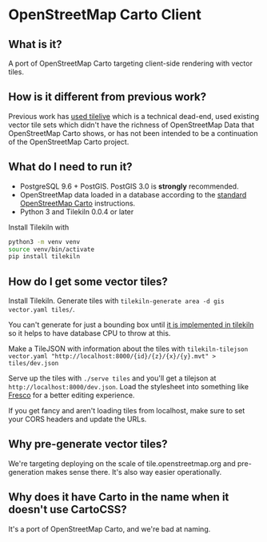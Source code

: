 # OpenStreetMap Carto Client

## What is it?

A port of OpenStreetMap Carto targeting client-side rendering with vector tiles.

## How is it different from previous work?

Previous work has [used tilelive](rory) which is a technical dead-end, used existing vector tile sets which didn't have the richness of OpenStreetMap Data that OpenStreetMap Carto shows, or has not been intended to be a continuation of the OpenStreetMap Carto project.

## What do I need to run it?

- PostgreSQL 9.6 + PostGIS. PostGIS 3.0 is **strongly** recommended.
- OpenStreetMap data loaded in a database according to the [standard OpenStreetMap Carto](https://github.com/gravitystorm/openstreetmap-carto/blob/master/INSTALL.md#openstreetmap-data) instructions.
- Python 3 and Tilekiln 0.0.4 or later

Install Tilekiln with
```sh
python3 -m venv venv
source venv/bin/activate
pip install tilekiln
```

## How do I get some vector tiles?

Install Tilekiln. Generate tiles with ``tilekiln-generate area -d gis vector.yaml tiles/``.

You can't generate for just a bounding box until [it is implemented in tilekiln](https://github.com/pnorman/tilekiln/issues/8) so it helps to have database CPU to throw at this.

Make a TileJSON with information about the tiles with ``tilekiln-tilejson vector.yaml "http://localhost:8000/{id}/{z}/{x}/{y}.mvt" > tiles/dev.json``

Serve up the tiles with ``./serve tiles`` and you'll get a tilejson at ``http://localhost:8000/dev.json``. Load the stylesheet into something like [Fresco](https://fresco.gospatial.org/) for a better editing experience.

If you get fancy and aren't loading tiles from localhost, make sure to set your CORS headers and update the URLs.

## Why pre-generate vector tiles?

We're targeting deploying on the scale of tile.openstreetmap.org and pre-generation makes sense there. It's also way easier operationally.

## Why does it have Carto in the name when it doesn't use CartoCSS?

It's a port of OpenStreetMap Carto, and we're bad at naming.
